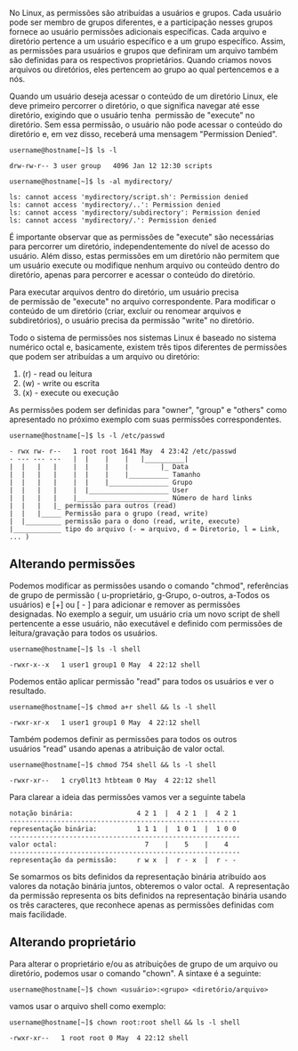 
No Linux, as permissões são atribuídas a usuários e grupos. Cada usuário pode ser membro de grupos diferentes, e a participação nesses grupos fornece ao usuário permissões adicionais específicas. Cada arquivo e diretório pertence a um usuário específico e a um grupo específico. Assim, as permissões para usuários e grupos que definiram um arquivo também são definidas para os respectivos proprietários. Quando criamos novos arquivos ou diretórios, eles pertencem ao grupo ao qual pertencemos e a nós.

Quando um usuário deseja acessar o conteúdo de um diretório Linux, ele deve primeiro percorrer o diretório, o que significa navegar até esse diretório, exigindo que o usuário tenha  permissão de "execute" no diretório. Sem essa permissão, o usuário não pode acessar o conteúdo do diretório e, em vez disso, receberá uma mensagem "Permission Denied".

```
username@hostname[~]$ ls -l

drw-rw-r-- 3 user group   4096 Jan 12 12:30 scripts

username@hostname[~]$ ls -al mydirectory/

ls: cannot access 'mydirectory/script.sh': Permission denied
ls: cannot access 'mydirectory/..': Permission denied
ls: cannot access 'mydirectory/subdirectory': Permission denied
ls: cannot access 'mydirectory/.': Permission denied
```

É importante observar que as permissões de "execute" são necessárias para percorrer um diretório, independentemente do nível de acesso do usuário. Além disso, estas permissões em um diretório não permitem que um usuário execute ou modifique nenhum arquivo ou conteúdo dentro do diretório, apenas para percorrer e acessar o conteúdo do diretório.

Para executar arquivos dentro do diretório, um usuário precisa de permissão de "execute" no arquivo correspondente. Para modificar o conteúdo de um diretório (criar, excluir ou renomear arquivos e subdiretórios), o usuário precisa da permissão "write" no diretório.

Todo o sistema de permissões nos sistemas Linux é baseado no sistema numérico octal e, basicamente, existem três tipos diferentes de permissões que podem ser atribuídas a um arquivo ou diretório:

1. (r) - read ou leitura
2. (w) - write ou escrita
3. (x) - execute ou execução 

As permissões podem ser definidas para "owner", "group" e "others" como apresentado no próximo exemplo com suas permissões correspondentes.

```
username@hostname[~]$ ls -l /etc/passwd

- rwx rw- r--   1 root root 1641 May  4 23:42 /etc/passwd
- --- --- ---   |  |    |    |   |__________|
|  |   |   |    |  |    |    |        |_ Data
|  |   |   |    |  |    |    |__________ Tamanho
|  |   |   |    |  |    |_______________ Grupo
|  |   |   |    |  |____________________ User
|  |   |   |    |_______________________ Número de hard links
|  |   |   |_ permissão para outros (read)
|  |   |_____ Permissão para o grupo (read, write)
|  |_________ permissão para o dono (read, write, execute)
|____________ tipo do arquivo (- = arquivo, d = Diretorio, l = Link, ... )
```


## Alterando permissões

Podemos modificar as permissões usando o comando "chmod", referências de grupo de permissão ( u-proprietário, g-Grupo, o-outros, a-Todos os usuários) e [+] ou [ - ] para adicionar e remover as permissões designadas. No exemplo a seguir, um usuário cria um novo script de shell pertencente a esse usuário, não executável e definido com permissões de leitura/gravação para todos os usuários.

```
username@hostname[~]$ ls -l shell

-rwxr-x--x   1 user1 group1 0 May  4 22:12 shell
```

Podemos então aplicar permissão "read" para todos os usuários e ver o resultado.

```
username@hostname[~]$ chmod a+r shell && ls -l shell

-rwxr-xr-x   1 user1 group1 0 May  4 22:12 shell
```

Também podemos definir as permissões para todos os outros usuários "read" usando apenas a atribuição de valor octal.

```
username@hostname[~]$ chmod 754 shell && ls -l shell

-rwxr-xr--   1 cry0l1t3 htbteam 0 May  4 22:12 shell
```

Para clarear a ideia das permissões vamos ver a seguinte tabela

```
notação binária:                4 2 1  |  4 2 1  |  4 2 1
----------------------------------------------------------
representação binária:          1 1 1  |  1 0 1  |  1 0 0
----------------------------------------------------------
valor octal:                      7    |    5    |    4
----------------------------------------------------------
representação da permissão:     r w x  |  r - x  |  r - -
```

Se somarmos os bits definidos da representação binária atribuído aos valores da notação binária juntos, obteremos o valor octal.  A representação da permissão representa os bits definidos na representação binária usando os três caracteres, que reconhece apenas as permissões definidas com mais facilidade.


## Alterando proprietário

Para alterar o proprietário e/ou as atribuições de grupo de um arquivo ou diretório, podemos usar o comando "chown". A sintaxe é a seguinte:

```
username@hostname[~]$ chown <usuário>:<grupo> <diretório/arquivo>
```

vamos usar o arquivo shell como exemplo:

```
username@hostname[~]$ chown root:root shell && ls -l shell

-rwxr-xr--   1 root root 0 May  4 22:12 shell
```